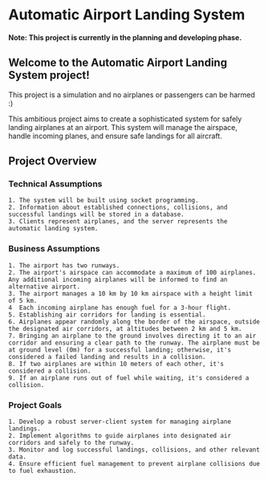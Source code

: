 # Automatic Airport Landing System

#### Note: This project is currently in the planning and developing phase.



## Welcome to the Automatic Airport Landing System project! 

This project is a simulation and no airplanes or passengers can be harmed :)

This ambitious project aims to create a sophisticated system for safely landing airplanes at an airport.
This system will manage the airspace, handle incoming planes, and ensure safe landings for all aircraft.

## Project Overview

### Technical Assumptions

    1. The system will be built using socket programming.
    2. Information about established connections, collisions, and successful landings will be stored in a database.
    3. Clients represent airplanes, and the server represents the automatic landing system.

### Business Assumptions

    1. The airport has two runways.
    2. The airport's airspace can accommodate a maximum of 100 airplanes. Any additional incoming airplanes will be informed to find an alternative airport.
    3. The airport manages a 10 km by 10 km airspace with a height limit of 5 km.
    4  Each incoming airplane has enough fuel for a 3-hour flight.
    5. Establishing air corridors for landing is essential.
    6. Airplanes appear randomly along the border of the airspace, outside the designated air corridors, at altitudes between 2 km and 5 km.
    7. Bringing an airplane to the ground involves directing it to an air corridor and ensuring a clear path to the runway. The airplane must be at ground level (0m) for a successful landing; otherwise, it's considered a failed landing and results in a collision.
    8. If two airplanes are within 10 meters of each other, it's considered a collision.
    9. If an airplane runs out of fuel while waiting, it's considered a collision.

### Project Goals

    1. Develop a robust server-client system for managing airplane landings.
    2. Implement algorithms to guide airplanes into designated air corridors and safely to the runway.
    3. Monitor and log successful landings, collisions, and other relevant data.
    4. Ensure efficient fuel management to prevent airplane collisions due to fuel exhaustion.

